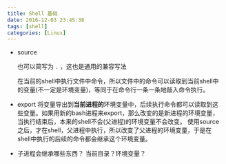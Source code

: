 ```yaml
---
title: Shell 基础
date: 2016-12-03 23:45:38
tags: [shell]
categories: [Linux]
---
```


- source

  也可以简写为 `.` ，这也是通用的兼容写法

  在当前的shell中执行文件中命令，所以文件中的命令可以读取到当前shell中的变量(不一定是环境变量)，等同于在命令行一条一条地敲入命令执行。<!--more-->

- export
  将变量导出到**当前进程的**环境变量中，后续执行命令都可以读取到这些变量。如果用新的bash进程来export，那么改变的是新进程的环境变量，当执行结束后，本来的shell不会(父进程)的环境变量不会改变。
  使用source之后，才在shell，父进程中执行，所以改变了父进程的环境变量，于是在shell中执行的后续的命令都会继承这个环境变量。

- 子进程会继承哪些东西？
  当前目录？环境变量？